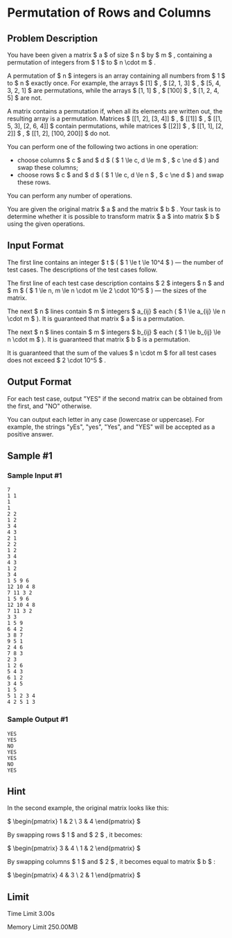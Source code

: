 # Permutation of Rows and Columns

## Problem Description

You have been given a matrix $ a $ of size $ n $ by $ m $ , containing a permutation of integers from $ 1 $ to $ n \cdot m $ .

A permutation of $ n $ integers is an array containing all numbers from $ 1 $ to $ n $ exactly once. For example, the arrays $ [1] $ , $ [2, 1, 3] $ , $ [5, 4, 3, 2, 1] $ are permutations, while the arrays $ [1, 1] $ , $ [100] $ , $ [1, 2, 4, 5] $ are not.

A matrix contains a permutation if, when all its elements are written out, the resulting array is a permutation. Matrices $ [[1, 2], [3, 4]] $ , $ [[1]] $ , $ [[1, 5, 3], [2, 6, 4]] $ contain permutations, while matrices $ [[2]] $ , $ [[1, 1], [2, 2]] $ , $ [[1, 2], [100, 200]] $ do not.

You can perform one of the following two actions in one operation:

- choose columns $ c $ and $ d $ ( $ 1 \le c, d \le m $ , $ c \ne d $ ) and swap these columns;
- choose rows $ c $ and $ d $ ( $ 1 \le c, d \le n $ , $ c \ne d $ ) and swap these rows.

You can perform any number of operations.

You are given the original matrix $ a $ and the matrix $ b $ . Your task is to determine whether it is possible to transform matrix $ a $ into matrix $ b $ using the given operations.

## Input Format

The first line contains an integer $ t $ ( $ 1 \le t \le 10^4 $ ) — the number of test cases. The descriptions of the test cases follow.

The first line of each test case description contains $ 2 $ integers $ n $ and $ m $ ( $ 1 \le n, m \le n \cdot m \le 2 \cdot 10^5 $ ) — the sizes of the matrix.

The next $ n $ lines contain $ m $ integers $ a_{ij} $ each ( $ 1 \le a_{ij} \le n \cdot m $ ). It is guaranteed that matrix $ a $ is a permutation.

The next $ n $ lines contain $ m $ integers $ b_{ij} $ each ( $ 1 \le b_{ij} \le n \cdot m $ ). It is guaranteed that matrix $ b $ is a permutation.

It is guaranteed that the sum of the values $ n \cdot m $ for all test cases does not exceed $ 2 \cdot 10^5 $ .

## Output Format

For each test case, output "YES" if the second matrix can be obtained from the first, and "NO" otherwise.

You can output each letter in any case (lowercase or uppercase). For example, the strings "yEs", "yes", "Yes", and "YES" will be accepted as a positive answer.

## Sample #1

### Sample Input #1

```
7
1 1
1
1
2 2
1 2
3 4
4 3
2 1
2 2
1 2
3 4
4 3
1 2
3 4
1 5 9 6
12 10 4 8
7 11 3 2
1 5 9 6
12 10 4 8
7 11 3 2
3 3
1 5 9
6 4 2
3 8 7
9 5 1
2 4 6
7 8 3
2 3
1 2 6
5 4 3
6 1 2
3 4 5
1 5
5 1 2 3 4
4 2 5 1 3
```

### Sample Output #1

```
YES
YES
NO
YES
YES
NO
YES
```

## Hint

In the second example, the original matrix looks like this:

 $  \begin{pmatrix} 1 & 2 \\ 3 & 4 \end{pmatrix}  $

By swapping rows $ 1 $ and $ 2 $ , it becomes:

 $  \begin{pmatrix} 3 & 4 \\ 1 & 2 \end{pmatrix}  $

By swapping columns $ 1 $ and $ 2 $ , it becomes equal to matrix $ b $ :

 $  \begin{pmatrix} 4 & 3 \\ 2 & 1 \end{pmatrix}  $

## Limit



Time Limit
3.00s

Memory Limit
250.00MB